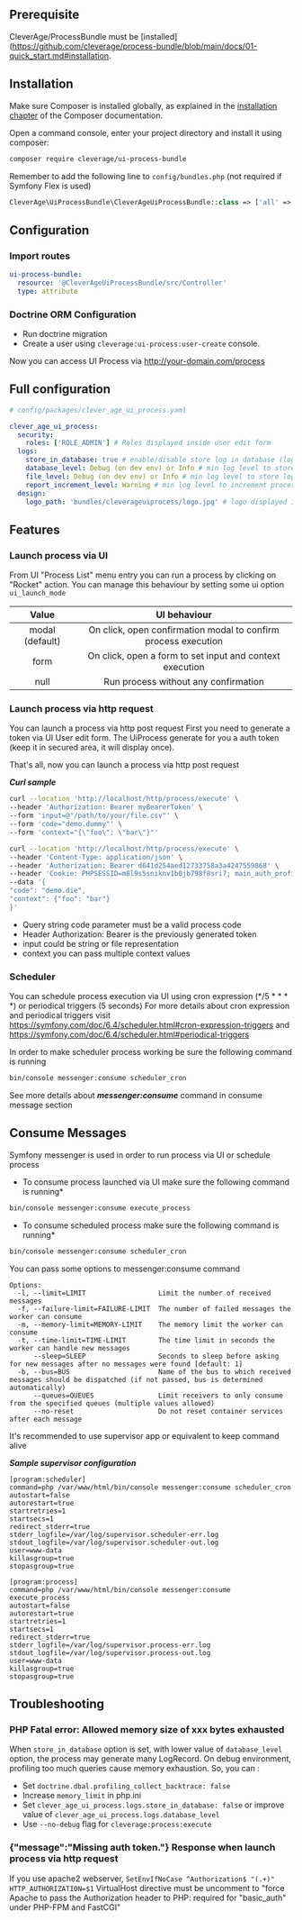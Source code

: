 ## Prerequisite

CleverAge/ProcessBundle must be [installed](https://github.com/cleverage/process-bundle/blob/main/docs/01-quick_start.md#installation.

## Installation

Make sure Composer is installed globally, as explained in the [installation chapter](https://getcomposer.org/doc/00-intro.md)
of the Composer documentation.

Open a command console, enter your project directory and install it using composer:

```bash
composer require cleverage/ui-process-bundle
```

Remember to add the following line to `config/bundles.php` (not required if Symfony Flex is used)

```php
CleverAge\UiProcessBundle\CleverAgeUiProcessBundle::class => ['all' => true],
```

## Configuration

### Import routes

```yaml
ui-process-bundle:
  resource: '@CleverAgeUiProcessBundle/src/Controller'
  type: attribute
```

### Doctrine ORM Configuration

* Run doctrine migration
* Create a user using `cleverage:ui-process:user-create` console.

Now you can access UI Process via http://your-domain.com/process

## Full configuration

```yaml
# config/packages/clever_age_ui_process.yaml

clever_age_ui_process:
  security:
    roles: ['ROLE_ADMIN'] # Roles displayed inside user edit form
  logs:
    store_in_database: true # enable/disable store log in database (log_record table)
    database_level: Debug (on dev env) or Info # min log level to store log record in database
    file_level: Debug (on dev env) or Info # min log level to store log record in file
    report_increment_level: Warning # min log level to increment process execution report
  design:
    logo_path: 'bundles/cleverageuiprocess/logo.jpg' # logo displayed in UI navigation toolbar
```

## Features

### Launch process via UI
From UI "Process List" menu entry you can run a process by clicking on "Rocket" action.
You can manage this behaviour by setting some ui option `ui_launch_mode`

|      Value      |                          UI behaviour                          |
|:---------------:|:--------------------------------------------------------------:|
| modal (default) | On click, open confirmation modal to confirm process execution | 
|      form       |    On click, open a form to set input and context execution    |
|      null       |              Run process without any confirmation              | 

### Launch process via http request
You can launch a process via http post request
First you need to generate a token via UI User edit form. The UiProcess generate for you a auth token (keep it in secured area, it will display once).

That's all, now you can launch a process via http post request

***Curl sample***
```bash
curl --location 'http://localhost/http/process/execute' \
--header 'Authorization: Bearer myBearerToken' \
--form 'input=@"/path/to/your/file.csv"' \
--form 'code="demo.dummy"' \
--form 'context="{\"foo\": \"bar\"}"'
```

```bash
curl --location 'http://localhost/http/process/execute' \
--header 'Content-Type: application/json' \
--header 'Authorization: Bearer d641d254aed12733758a3a4247559868' \
--header 'Cookie: PHPSESSID=m8l9s5sniknv1b0jb798f8sri7; main_auth_profile_token=2f3d24' \
--data '{
"code": "demo.die",
"context": {"foo": "bar"}
}'
```

* Query string code parameter must be a valid process code
* Header Authorization: Bearer is the previously generated token
* input could be string or file representation
* context you can pass multiple context values


### Scheduler
You can schedule process execution via UI using cron expression (*/5 * * * *) or periodical triggers (5 seconds)
For more details about cron expression and periodical triggers visit 
https://symfony.com/doc/6.4/scheduler.html#cron-expression-triggers and https://symfony.com/doc/6.4/scheduler.html#periodical-triggers

In order to make scheduler process working be sure the following command is running
```bash
bin/console messenger:consume scheduler_cron
```
See more details about ***messenger:consume*** command in consume message section

## Consume Messages
Symfony messenger is used in order to run process via UI or schedule process

* To consume process launched via UI make sure the following command is running*
```bash
bin/console messenger:consume execute_process
```

* To consume scheduled process make sure the following command is running*
```bash
bin/console messenger:consume scheduler_cron
```
You can pass some options to messenger:consume command
```
Options:
  -l, --limit=LIMIT                  Limit the number of received messages
  -f, --failure-limit=FAILURE-LIMIT  The number of failed messages the worker can consume
  -m, --memory-limit=MEMORY-LIMIT    The memory limit the worker can consume
  -t, --time-limit=TIME-LIMIT        The time limit in seconds the worker can handle new messages
      --sleep=SLEEP                  Seconds to sleep before asking for new messages after no messages were found [default: 1]
  -b, --bus=BUS                      Name of the bus to which received messages should be dispatched (if not passed, bus is determined automatically)
      --queues=QUEUES                Limit receivers to only consume from the specified queues (multiple values allowed)
      --no-reset                     Do not reset container services after each message
```

It's recommended to use supervisor app or equivalent to keep command alive

***Sample supervisor configuration***
```
[program:scheduler]
command=php /var/www/html/bin/console messenger:consume scheduler_cron
autostart=false
autorestart=true
startretries=1
startsecs=1
redirect_stderr=true
stderr_logfile=/var/log/supervisor.scheduler-err.log
stdout_logfile=/var/log/supervisor.scheduler-out.log
user=www-data
killasgroup=true
stopasgroup=true

[program:process]
command=php /var/www/html/bin/console messenger:consume execute_process
autostart=false
autorestart=true
startretries=1
startsecs=1
redirect_stderr=true
stderr_logfile=/var/log/supervisor.process-err.log
stdout_logfile=/var/log/supervisor.process-out.log
user=www-data
killasgroup=true
stopasgroup=true
``` 

## Troubleshooting

### PHP Fatal error: Allowed memory size of xxx bytes exhausted

When `store_in_database` option is set, with lower value of `database_level` option, the process may generate many LogRecord.
On debug environment, profiling too much queries cause memory exhaustion. So, you can :
- Set `doctrine.dbal.profiling_collect_backtrace: false`
- Increase `memory_limit` in php.ini
- Set `clever_age_ui_process.logs.store_in_database: false` or improve value of `clever_age_ui_process.logs.database_level`
- Use `--no-debug` flag for `cleverage:process:execute`

### {"message":"Missing auth token."} Response when launch process via http request

If you use apache2 webserver, `SetEnvIfNoCase ^Authorization$ "(.+)" HTTP_AUTHORIZATION=$1` VirtualHost directive must be 
uncomment to "force Apache to pass the Authorization header to PHP: required for "basic_auth" under PHP-FPM and FastCGI"
